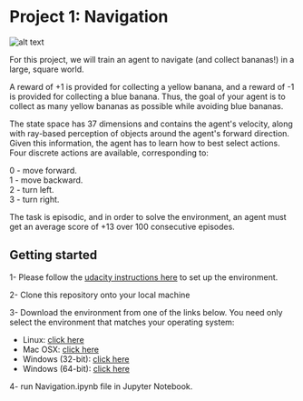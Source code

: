 # Project 1: Navigation
![alt text](https://github.com/AghaAmin/DRLND-P1-Navigation/blob/master/images/banana.gif)

For this project, we will train an agent to navigate (and collect bananas!) in a large, square world.

A reward of +1 is provided for collecting a yellow banana, and a reward of -1 is provided for collecting a blue banana. Thus, the goal of your agent is to collect as many yellow bananas as possible while avoiding blue bananas.

The state space has 37 dimensions and contains the agent's velocity, along with ray-based perception of objects around the agent's forward direction. Given this information, the agent has to learn how to best select actions. Four discrete actions are available, corresponding to:

0 - move forward.\
1 - move backward.\
2 - turn left.\
3 - turn right.

The task is episodic, and in order to solve the environment, an agent must get an average score of +13 over 100 consecutive episodes.


## Getting started
1- Please follow the [udacity instructions here](https://github.com/udacity/deep-reinforcement-learning#dependencies) to set up the environment.

2- Clone this repository onto your local machine

3- Download the environment from one of the links below. You need only select the environment that matches your operating system:
* Linux: [click here](https://s3-us-west-1.amazonaws.com/udacity-drlnd/P1/Banana/Banana_Linux.zip)
* Mac OSX: [click here](https://s3-us-west-1.amazonaws.com/udacity-drlnd/P1/Banana/Banana.app.zip)
* Windows (32-bit): [click here](https://s3-us-west-1.amazonaws.com/udacity-drlnd/P1/Banana/Banana_Windows_x86.zip)
* Windows (64-bit): [click here](https://s3-us-west-1.amazonaws.com/udacity-drlnd/P1/Banana/Banana_Windows_x86_64.zip)

4- run Navigation.ipynb file in Jupyter Notebook.

